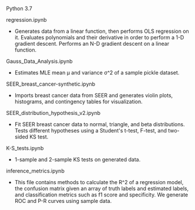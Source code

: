 Python 3.7

regression.ipynb
- Generates data from a linear function, then performs OLS regression on it. Evaluates polynomials and their derivative in order to perform a 1-D gradient descent. Performs an N-D gradient descent on a linear function.

Gauss_Data_Analysis.ipynb
- Estimates MLE mean μ and variance σ^2 of a sample pickle dataset.

SEER_breast_cancer-synthetic.ipynb
- Imports breast cancer data from SEER and generates violin plots, histograms, and contingency tables for visualization.
	
SEER_distribution_hypothesis_v2.ipynb
- Fit SEER breast cancer data to normal, triangle, and beta distributions. Tests different hypotheses using a Student's t-test, F-test, and two-sided KS test. 

K-S_tests.ipynb
- 1-sample and 2-sample KS tests on generated data.

inference_metrics.ipynb
- This file contains methods to calculate the R^2 of a regression model, the confusion matrix given an array of truth labels and estimated labels, and classification metrics such as f1 score and specificity. We generate ROC and P-R curves using sample data.






